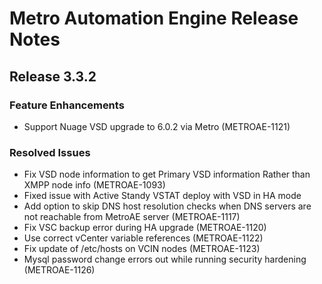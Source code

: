 # Metro Automation Engine Release Notes

## Release 3.3.2

### Feature Enhancements
* Support Nuage VSD upgrade to 6.0.2 via Metro (METROAE-1121)

### Resolved Issues
* Fix VSD node information to get Primary VSD information Rather than XMPP node info (METROAE-1093)
* Fixed issue with Active Standy VSTAT deploy with VSD in HA mode
* Add option to skip DNS host resolution checks when DNS servers are not reachable from MetroAE server (METROAE-1117)
* Fix VSC backup error during HA upgrade (METROAE-1120)
* Use correct vCenter variable references (METROAE-1122)
* Fix update of /etc/hosts on VCIN nodes (METROAE-1123)
* Mysql password change errors out while running security hardening (METROAE-1126)
